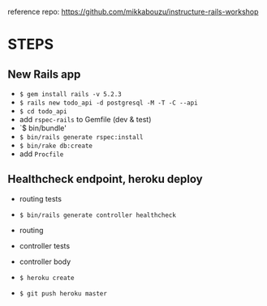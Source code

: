 reference repo: https://github.com/mikkabouzu/instructure-rails-workshop

# STEPS

## New Rails app

* `$ gem install rails -v 5.2.3`
* `$ rails new todo_api -d postgresql -M -T -C --api`
* `$ cd todo_api`
* add `rspec-rails` to Gemfile (dev & test)
* `$ bin/bundle'
* `$ bin/rails generate rspec:install`
* `$ bin/rake db:create`
* add `Procfile`

## Healthcheck endpoint, heroku deploy

* routing tests
* `$ bin/rails generate controller healthcheck`
* routing
* controller tests
* controller body

* `$ heroku create`
* `$ git push heroku master`
